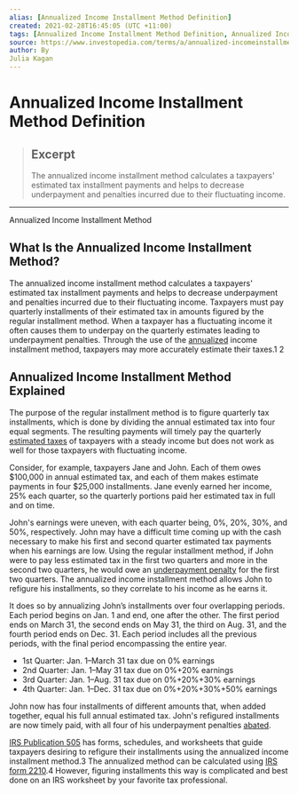 ```yaml
---
alias: [Annualized Income Installment Method Definition]
created: 2021-02-28T16:45:05 (UTC +11:00)
tags: [Annualized Income Installment Method Definition, Annualized Income Installment Method]
source: https://www.investopedia.com/terms/a/annualized-incomeinstallment-method.asp
author: By
Julia Kagan
---
```


# Annualized Income Installment Method Definition

> ## Excerpt
> The annualized income installment method calculates a taxpayers' estimated tax installment payments and helps to decrease underpayment and penalties incurred due to their fluctuating income.

---

Annualized Income Installment Method
## What Is the Annualized Income Installment Method?

The annualized income installment method calculates a taxpayers' estimated tax installment payments and helps to decrease underpayment and penalties incurred due to their fluctuating income. Taxpayers must pay quarterly installments of their estimated tax in amounts figured by the regular installment method. When a taxpayer has a fluctuating income it often causes them to underpay on the quarterly estimates leading to underpayment penalties. Through the use of the [annualized](https://www.investopedia.com/terms/a/annualize.asp) income installment method, taxpayers may more accurately estimate their taxes.1 2

## Annualized Income Installment Method Explained

The purpose of the regular installment method is to figure quarterly tax installments, which is done by dividing the annual estimated tax into four equal segments. The resulting payments will timely pay the quarterly [estimated taxes](https://www.investopedia.com/terms/e/estimated-tax.asp) of taxpayers with a steady income but does not work as well for those taxpayers with fluctuating income. 

Consider, for example, taxpayers Jane and John. Each of them owes $100,000 in annual estimated tax, and each of them makes estimate payments in four $25,000 installments. Jane evenly earned her income, 25% each quarter, so the quarterly portions paid her estimated tax in full and on time. 

John's earnings were uneven, with each quarter being, 0%, 20%, 30%, and 50%, respectively. John may have a difficult time coming up with the cash necessary to make his first and second quarter estimated tax payments when his earnings are low. Using the regular installment method, if John were to pay less estimated tax in the first two quarters and more in the second two quarters, he would owe an [underpayment penalty](https://www.investopedia.com/terms/u/underpaymentpenalty.asp) for the first two quarters. The annualized income installment method allows John to refigure his installments, so they correlate to his income as he earns it.

It does so by annualizing John’s installments over four overlapping periods. Each period begins on Jan. 1 and end, one after the other. The first period ends on March 31, the second ends on May 31, the third on Aug. 31, and the fourth period ends on Dec. 31. Each period includes all the previous periods, with the final period encompassing the entire year.

-   1st Quarter: Jan. 1–March 31 tax due on 0% earnings
-   2nd Quarter: Jan. 1–May 31 tax due on 0%+20% earnings
-   3rd Quarter: Jan. 1–Aug. 31 tax due on 0%+20%+30% earnings
-   4th Quarter: Jan. 1–Dec. 31 tax due on 0%+20%+30%+50% earnings

John now has four installments of different amounts that, when added together, equal his full annual estimated tax. John's refigured installments are now timely paid, with all four of his underpayment penalties [abated](https://www.investopedia.com/terms/a/abatement.asp).

[IRS Publication 505](https://www.irs.gov/pub/irs-pdf/p505.pdf) has forms, schedules, and worksheets that guide taxpayers desiring to refigure their installments using the annualized income installment method.3 The annualized method can be calculated using [IRS form 2210](https://www.irs.gov/pub/irs-pdf/f2210.pdf).4 However, figuring installments this way is complicated and best done on an IRS worksheet by your favorite tax professional.

